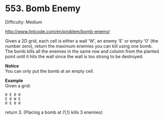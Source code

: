 # 553. Bomb Enemy

Difficulty: Medium

http://www.lintcode.com/en/problem/bomb-enemy/

Given a 2D grid, each cell is either a wall 'W', an enemy 'E' or empty '0' (the number zero), return the maximum enemies you can kill using one bomb.
The bomb kills all the enemies in the same row and column from the planted point until it hits the wall since the wall is too strong to be destroyed.

**Notice**  
You can only put the bomb at an empty cell.

**Example**  
Given a grid:
```
0 E 0 0
E 0 W E
0 E 0 0
```
return 3. (Placing a bomb at (1,1) kills 3 enemies)
